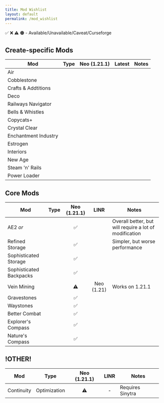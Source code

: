 ```yaml
---
title: Mod Wishlist
layout: default
permalink: /mod_wishlist
---
```

✅ ❌ ⚠️ 🟠 - Available/Unavailable/Caveat/Curseforge

## Create-specific Mods

| Mod                  | Type | Neo (1.21.1) | Latest | Notes |
| -------------------- | :--: | :----------: | :----: | ----- |
| Air                  |      |              |        |       |
| Cobblestone          |      |              |        |       |
| Crafts & Addtitions  |      |              |        |       |
| Deco                 |      |              |        |       |
| Railways Navigator   |      |              |        |       |
| Bells & Whistles     |      |              |        |       |
| Copycats+            |      |              |        |       |
| Crystal Clear        |      |              |        |       |
| Enchantment Industry |      |              |        |       |
| Estrogen             |      |              |        |       |
| Interiors            |      |              |        |       |
| New Age              |      |              |        |       |
| Steam 'n' Rails      |      |              |        |       |
| Power Loader         |      |              |        |       |

## Core Mods

| Mod                     | Type | Neo (1.21.1) |    LINR    | Notes                                                  |
| ----------------------- | :--: | :----------: | :--------: | ------------------------------------------------------ |
| AE2 *or*                |      |      ✅       |            | Overall better, but will require a lot of modification |
| Refined Storage         |      |      ✅       |            | Simpler, but worse performance                         |
| Sophisticated Storage   |      |      ✅       |            |                                                        |
| Sophisticated Backpacks |      |      ✅       |            |                                                        |
| Vein Mining             |      |      ⚠️      | Neo (1.21) | Works on 1.21.1                                        |
| Gravestones             |      |      ✅       |            |                                                        |
| Waystones               |      |      ✅       |            |                                                        |
| Better Combat           |      |      ✅       |            |                                                        |
| Explorer's Compass      |      |      ✅       |            |                                                        |
| Nature's Compass        |      |      ✅       |            |                                                        |

## !OTHER!

| Mod        |     Type     | Neo (1.21.1) | LINR | Notes            |
| ---------- | :----------: | :----------: | :--: | ---------------- |
| Continuity | Optimization |      ⚠️      |  -   | Requires Sinytra |

